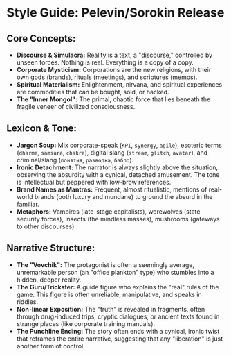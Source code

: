 # Style Guide: Pelevin/Sorokin Release

## Core Concepts:
- **Discourse & Simulacra:** Reality is a text, a "discourse," controlled by unseen forces. Nothing is real. Everything is a copy of a copy.
- **Corporate Mysticism:** Corporations are the new religions, with their own gods (brands), rituals (meetings), and scriptures (memos).
- **Spiritual Materialism:** Enlightenment, nirvana, and spiritual experiences are commodities that can be bought, sold, or hacked.
- **The "Inner Mongol":** The primal, chaotic force that lies beneath the fragile veneer of civilized consciousness.

## Lexicon & Tone:
- **Jargon Soup:** Mix corporate-speak (`KPI`, `synergy`, `agile`), esoteric terms (`dharma`, `samsara`, `chakra`), digital slang (`stream`, `glitch`, `avatar`), and criminal/slang (`понятия`, `разводка`, `бабло`).
- **Ironic Detachment:** The narrator is always slightly above the situation, observing the absurdity with a cynical, detached amusement. The tone is intellectual but peppered with low-brow references.
- **Brand Names as Mantras:** Frequent, almost ritualistic, mentions of real-world brands (both luxury and mundane) to ground the absurd in the familiar.
- **Metaphors:** Vampires (late-stage capitalists), werewolves (state security forces), insects (the mindless masses), mushrooms (gateways to other discourses).

## Narrative Structure:
- **The "Vovchik":** The protagonist is often a seemingly average, unremarkable person (an "office plankton" type) who stumbles into a hidden, deeper reality.
- **The Guru/Trickster:** A guide figure who explains the "real" rules of the game. This figure is often unreliable, manipulative, and speaks in riddles.
- **Non-linear Exposition:** The "truth" is revealed in fragments, often through drug-induced trips, cryptic dialogues, or ancient texts found in strange places (like corporate training manuals).
- **The Punchline Ending:** The story often ends with a cynical, ironic twist that reframes the entire narrative, suggesting that any "liberation" is just another form of control. 
